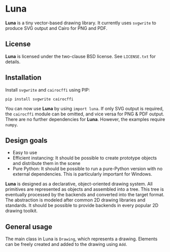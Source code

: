 Luna
====

**Luna** is a tiny vector-based drawing library. It currently uses ``svgwrite`` to produce SVG output and Cairo for PNG and PDF.

License
-------

**Luna** is licensed under the two-clause BSD license. See ``LICENSE.txt`` for details.

Installation
------------

Install ``svgwrite`` and ``cairocffi`` using PIP:

    pip install svgwrite cairocffi

You can now use **Luna** by using ``import luna``. If only SVG output is required, the ``cairocffi`` module can be omitted, and vice versa for PNG & PDF output. There are no further dependencies for **Luna**. However, the examples require ``numpy``.

Design goals
------------

* Easy to use
* Efficient instancing: It should be possible to create prototype objects and distribute them in the scene
* Pure Python: It should be possible to run a pure-Python version with no external dependencies. This is particularly important for Windows.

**Luna** is designed as a declarative, object-oriented drawing system. All primitives are represented as objects and assembled into a tree. This tree is eventually processed by the backends and converted into the target format. The abstraction is modeled after common 2D drawing libraries and standards. It should be possible to provide backends in every popular 2D drawing toolkit.

General usage
-------------

The main class in Luna is ``Drawing``, which represents a drawing. Elements can be freely created and added to the drawing using ``Add``.
